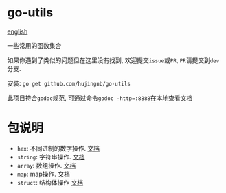 # go-utils

[english](./README.en.md)

一些常用的函数集合

如果你遇到了类似的问题但在这里没有找到, 欢迎提交`issue`或`PR`, `PR`请提交到`dev`分支.

安装: `go get github.com/hujingnb/go-utils`

此项目符合`godoc`规范, 可通过命令`godoc -http=:8888`在本地查看文档

# 包说明

* `hex`: 不同进制的数字操作. [文档](./hex/README.md)
* `string`: 字符串操作. [文档](./string/README.md)
* `array`: 数组操作. [文档](./array/README.md)
* `map`: map操作. [文档](./map/README.md)
* `struct`: 结构体操作 [文档](./struct/README.md)